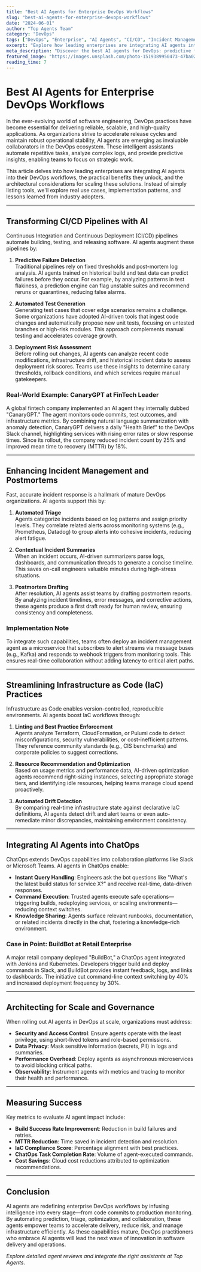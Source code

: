 ```yaml
---
title: "Best AI Agents for Enterprise DevOps Workflows"
slug: "best-ai-agents-for-enterprise-devops-workflows"
date: "2024-06-01"
author: "Top Agents Team"
category: "DevOps"
tags: ["DevOps", "Enterprise", "AI Agents", "CI/CD", "Incident Management", "ChatOps"]
excerpt: "Explore how leading enterprises are integrating AI agents into DevOps workflows, with real-world use cases, implementation patterns, and lessons learned."
meta_description: "Discover the best AI agents for DevOps: predictive failure detection, automated test generation, incident management, and ChatOps integration for enterprises."
featured_image: "https://images.unsplash.com/photo-1519389950473-47ba0277781c?w=800"
reading_time: 7
---
```


# Best AI Agents for Enterprise DevOps Workflows

In the ever-evolving world of software engineering, DevOps practices have become essential for delivering reliable, scalable, and high-quality applications. As organizations strive to accelerate release cycles and maintain robust operational stability, AI agents are emerging as invaluable collaborators in the DevOps ecosystem. These intelligent assistants automate repetitive tasks, analyze complex logs, and provide predictive insights, enabling teams to focus on strategic work.

This article delves into how leading enterprises are integrating AI agents into their DevOps workflows, the practical benefits they unlock, and the architectural considerations for scaling these solutions. Instead of simply listing tools, we'll explore real use cases, implementation patterns, and lessons learned from industry adopters.

---

## Transforming CI/CD Pipelines with AI

Continuous Integration and Continuous Deployment (CI/CD) pipelines automate building, testing, and releasing software. AI agents augment these pipelines by:

1. **Predictive Failure Detection**  
   Traditional pipelines rely on fixed thresholds and post-mortem log analysis. AI agents trained on historical build and test data can predict failures before they occur. For example, by analyzing patterns in test flakiness, a prediction engine can flag unstable suites and recommend reruns or quarantines, reducing false alarms.

2. **Automated Test Generation**  
   Generating test cases that cover edge scenarios remains a challenge. Some organizations have adopted AI-driven tools that ingest code changes and automatically propose new unit tests, focusing on untested branches or high-risk modules. This approach complements manual testing and accelerates coverage growth.

3. **Deployment Risk Assessment**  
   Before rolling out changes, AI agents can analyze recent code modifications, infrastructure drift, and historical incident data to assess deployment risk scores. Teams use these insights to determine canary thresholds, rollback conditions, and which services require manual gatekeepers.

### Real-World Example: CanaryGPT at FinTech Leader

A global fintech company implemented an AI agent they internally dubbed "CanaryGPT." The agent monitors code commits, test outcomes, and infrastructure metrics. By combining natural language summarization with anomaly detection, CanaryGPT delivers a daily "Health Brief" to the DevOps Slack channel, highlighting services with rising error rates or slow response times. Since its rollout, the company reduced incident count by 25% and improved mean time to recovery (MTTR) by 18%.

---

## Enhancing Incident Management and Postmortems

Fast, accurate incident response is a hallmark of mature DevOps organizations. AI agents support this by:

1. **Automated Triage**  
   Agents categorize incidents based on log patterns and assign priority levels. They correlate related alerts across monitoring systems (e.g., Prometheus, Datadog) to group alerts into cohesive incidents, reducing alert fatigue.

2. **Contextual Incident Summaries**  
   When an incident occurs, AI-driven summarizers parse logs, dashboards, and communication threads to generate a concise timeline. This saves on-call engineers valuable minutes during high-stress situations.

3. **Postmortem Drafting**  
   After resolution, AI agents assist teams by drafting postmortem reports. By analyzing incident timelines, error messages, and corrective actions, these agents produce a first draft ready for human review, ensuring consistency and completeness.

### Implementation Note

To integrate such capabilities, teams often deploy an incident management agent as a microservice that subscribes to alert streams via message buses (e.g., Kafka) and responds to webhook triggers from monitoring tools. This ensures real-time collaboration without adding latency to critical alert paths.

---

## Streamlining Infrastructure as Code (IaC) Practices

Infrastructure as Code enables version-controlled, reproducible environments. AI agents boost IaC workflows through:

1. **Linting and Best Practice Enforcement**  
   Agents analyze Terraform, CloudFormation, or Pulumi code to detect misconfigurations, security vulnerabilities, or cost-inefficient patterns. They reference community standards (e.g., CIS benchmarks) and corporate policies to suggest corrections.

2. **Resource Recommendation and Optimization**  
   Based on usage metrics and performance data, AI-driven optimization agents recommend right-sizing instances, selecting appropriate storage tiers, and identifying idle resources, helping teams manage cloud spend proactively.

3. **Automated Drift Detection**  
   By comparing real-time infrastructure state against declarative IaC definitions, AI agents detect drift and alert teams or even auto-remediate minor discrepancies, maintaining environment consistency.

---

## Integrating AI Agents into ChatOps

ChatOps extends DevOps capabilities into collaboration platforms like Slack or Microsoft Teams. AI agents in ChatOps enable:

- **Instant Query Handling**: Engineers ask the bot questions like "What's the latest build status for service X?" and receive real-time, data-driven responses.
- **Command Execution**: Trusted agents execute safe operations—triggering builds, redeploying services, or scaling environments—reducing context switches.
- **Knowledge Sharing**: Agents surface relevant runbooks, documentation, or related incidents directly in the chat, fostering a knowledge-rich environment.

### Case in Point: BuildBot at Retail Enterprise

A major retail company deployed "BuildBot," a ChatOps agent integrated with Jenkins and Kubernetes. Developers trigger build and deploy commands in Slack, and BuildBot provides instant feedback, logs, and links to dashboards. The initiative cut command-line context switching by 40% and increased deployment frequency by 30%.

---

## Architecting for Scale and Governance

When rolling out AI agents in DevOps at scale, organizations must address:

- **Security and Access Control**: Ensure agents operate with the least privilege, using short-lived tokens and role-based permissions.
- **Data Privacy**: Mask sensitive information (secrets, PII) in logs and summaries.
- **Performance Overhead**: Deploy agents as asynchronous microservices to avoid blocking critical paths.
- **Observability**: Instrument agents with metrics and tracing to monitor their health and performance.

---

## Measuring Success

Key metrics to evaluate AI agent impact include:

- **Build Success Rate Improvement**: Reduction in build failures and retries.
- **MTTR Reduction**: Time saved in incident detection and resolution.
- **IaC Compliance Score**: Percentage alignment with best practices.
- **ChatOps Task Completion Rate**: Volume of agent-executed commands.
- **Cost Savings**: Cloud cost reductions attributed to optimization recommendations.

---

## Conclusion

AI agents are redefining enterprise DevOps workflows by infusing intelligence into every stage—from code commits to production monitoring. By automating prediction, triage, optimization, and collaboration, these agents empower teams to accelerate delivery, reduce risk, and manage infrastructure efficiently. As these capabilities mature, DevOps practitioners who embrace AI agents will lead the next wave of innovation in software delivery and operations.

*Explore detailed agent reviews and integrate the right assistants at Top Agents.*